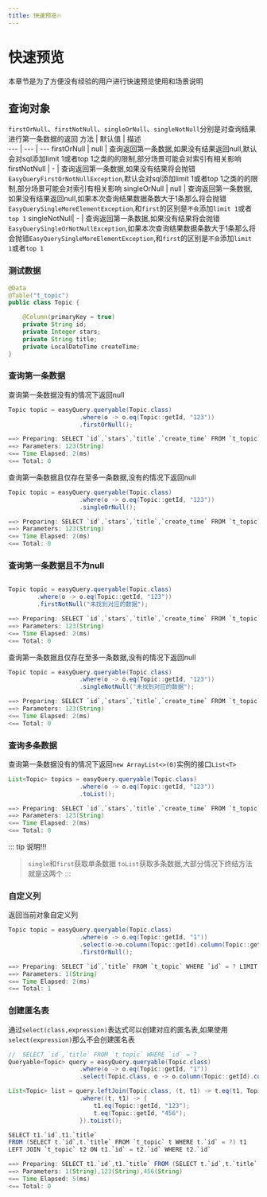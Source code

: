 ```yaml
---
title: 快速预览🔥
---
```


# 快速预览
本章节是为了方便没有经验的用户进行快速预览使用和场景说明

## 查询对象

`firstOrNull`、`firstNotNull`、`singleOrNull`、`singleNotNull`分别是对查询结果进行第一条数据的返回
方法  | 默认值 | 描述  
--- | --- | --- 
firstOrNull | null  | 查询返回第一条数据,如果没有结果返回null,默认会对sql添加limit 1或者top 1之类的的限制,部分场景可能会对索引有相关影响
firstNotNull | - | 查询返回第一条数据,如果没有结果将会抛错`EasyQueryFirstOrNotNullException`,默认会对sql添加limit 1或者top 1之类的的限制,部分场景可能会对索引有相关影响
singleOrNull |  null | 查询返回第一条数据,如果没有结果返回null,如果本次查询结果数据条数大于1条那么将会抛错`EasyQuerySingleMoreElementException`,和`first`的区别是`不会`添加`limit 1`或者`top 1`
singleNotNull| - | 查询返回第一条数据,如果没有结果将会抛错`EasyQuerySingleOrNotNullException`,如果本次查询结果数据条数大于1条那么将会抛错`EasyQuerySingleMoreElementException`,和`first`的区别是`不会`添加`limit 1`或者`top 1`

### 测试数据
```java
@Data
@Table("t_topic")
public class Topic {

    @Column(primaryKey = true)
    private String id;
    private Integer stars;
    private String title;
    private LocalDateTime createTime;
}
```

### 查询第一条数据
查询第一条数据没有的情况下返回null
```java
Topic topic = easyQuery.queryable(Topic.class)
                    .where(o -> o.eq(Topic::getId, "123"))
                    .firstOrNull();

==> Preparing: SELECT `id`,`stars`,`title`,`create_time` FROM `t_topic` WHERE `id` = ? LIMIT 1
==> Parameters: 123(String)
<== Time Elapsed: 2(ms)
<== Total: 0
```

查询第一条数据且仅存在至多一条数据,没有的情况下返回null
```java
Topic topic = easyQuery.queryable(Topic.class)
                    .where(o -> o.eq(Topic::getId, "123"))
                    .singleOrNull();

==> Preparing: SELECT `id`,`stars`,`title`,`create_time` FROM `t_topic` WHERE `id` = ?
==> Parameters: 123(String)
<== Time Elapsed: 2(ms)
<== Total: 0
```

### 查询第一条数据且不为null

```java

Topic topic = easyQuery.queryable(Topic.class)
        .where(o -> o.eq(Topic::getId, "123"))
        .firstNotNull("未找到对应的数据");

==> Preparing: SELECT `id`,`stars`,`title`,`create_time` FROM `t_topic` WHERE `id` = ? LIMIT 1
==> Parameters: 123(String)
<== Time Elapsed: 2(ms)
<== Total: 0
```

查询第一条数据且仅存在至多一条数据,没有的情况下返回null
```java
Topic topic = easyQuery.queryable(Topic.class)
                    .where(o -> o.eq(Topic::getId, "123"))
                    .singleNotNull("未找到对应的数据");

==> Preparing: SELECT `id`,`stars`,`title`,`create_time` FROM `t_topic` WHERE `id` = ?
==> Parameters: 123(String)
<== Time Elapsed: 2(ms)
<== Total: 0
```

### 查询多条数据
查询第一条数据没有的情况下返回`new ArrayList<>(0)`实例的接口`List<T>`
```java
List<Topic> topics = easyQuery.queryable(Topic.class)
                    .where(o -> o.eq(Topic::getId, "123"))
                    .toList();

==> Preparing: SELECT `id`,`stars`,`title`,`create_time` FROM `t_topic` WHERE `id` = ? LIMIT 1
==> Parameters: 123(String)
<== Time Elapsed: 2(ms)
<== Total: 0
```
::: tip 说明!!!
> `single`和`first`获取单条数据 `toList`获取多条数据,大部分情况下终结方法就是这两个
:::
### 自定义列
返回当前对象自定义列
```java
Topic topic = easyQuery.queryable(Topic.class)
                    .where(o -> o.eq(Topic::getId, "1"))
                    .select(o->o.column(Topic::getId).column(Topic::getTitle))
                    .firstOrNull();

==> Preparing: SELECT `id`,`title` FROM `t_topic` WHERE `id` = ? LIMIT 1
==> Parameters: 1(String)
<== Time Elapsed: 2(ms)
<== Total: 1
```

### 创建匿名表
通过`select(class,expression)`表达式可以创建对应的匿名表,如果使用`select(expression)`那么不会创建匿名表
```java
//  SELECT `id`,`title` FROM `t_topic` WHERE `id` = ? 
Queryable<Topic> query = easyQuery.queryable(Topic.class)
                    .where(o -> o.eq(Topic::getId, "1"))
                    .select(Topic.class, o -> o.column(Topic::getId).column(Topic::getTitle));

List<Topic> list = query.leftJoin(Topic.class, (t, t1) -> t.eq(t1, Topic::getId, Topic::getId))
                    .where((t, t1) -> {
                        t1.eq(Topic::getId, "123");
                        t.eq(Topic::getId, "456");
                    }).toList();

SELECT t1.`id`,t1.`title` 
FROM (SELECT t.`id`,t.`title` FROM `t_topic` t WHERE t.`id` = ?) t1 
LEFT JOIN `t_topic` t2 ON t1.`id` = t2.`id` WHERE t2.`id` 

==> Preparing: SELECT t1.`id`,t1.`title` FROM (SELECT t.`id`,t.`title` FROM `t_topic` t WHERE t.`id` = ?) t1 LEFT JOIN `t_topic` t2 ON t1.`id` = t2.`id` WHERE t2.`id` = ? AND t1.`id` = ?
==> Parameters: 1(String),123(String),456(String)
<== Time Elapsed: 5(ms)
<== Total: 0
```